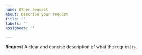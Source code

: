 ```yaml
---
name: Other request
about: Describe your request
title: ''
labels: ''
assignees: ''

---
```


**Request**
A clear and concise description of what the request is.
